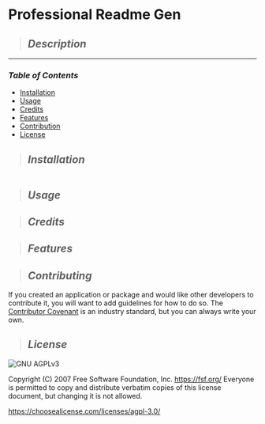# **Professional Readme Gen**

>## **_Description_**



---
### **_Table of Contents_**

* [Installation](#installation)
* [Usage](#usage)
* [Credits](#credits)
* [Features](#features)
* [Contribution](#contribution)
* [License](#license)
>## **_Installation_**

```

```

>## **_Usage_**



>## **_Credits_**



>## **_Features_**



>## **_Contributing_**

If you created an application or package and would like other developers to contribute it, you will want to add guidelines for how to do so. The [Contributor Covenant](https://www.contributor-covenant.org/) is an industry standard, but you can always write your own.



>## **_License_**

![GNU AGPLv3](https://img.shields.io/badge/license-GNU%20AGPLv3-blue.svg)

Copyright (C) 2007 Free Software Foundation, Inc. <https://fsf.org/>
    Everyone is permitted to copy and distribute verbatim copies
    of this license document, but changing it is not allowed.

https://choosealicense.com/licenses/agpl-3.0/

